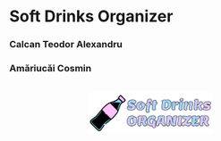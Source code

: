 # Soft Drinks Organizer

### Calcan Teodor Alexandru

### Amăriucăi Cosmin

<p align="center">
<br/>
  <img src="./assets/logo.png" width="45%" alt="GraphBotProfilePicture">
<br/>
</p>